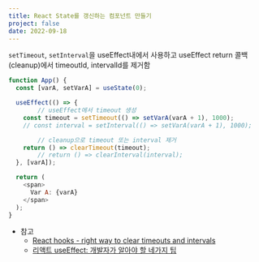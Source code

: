 ```yaml
---
title: React State를 갱신하는 컴포넌트 만들기
project: false
date: 2022-09-18
---
```


`setTimeout`, `setInterval`을 useEffect내에서 사용하고 useEffect return 콜백(cleanup)에서 timeoutId, intervalId를 제거함

```js
function App() {
  const [varA, setVarA] = useState(0);

  useEffect(() => {
		// useEffect에서 timeout 생성
    const timeout = setTimeout(() => setVarA(varA + 1), 1000);
    // const interval = setInterval(() => setVarA(varA + 1), 1000);

		// cleanup으로 timeout 또는 interval 제거
    return () => clearTimeout(timeout);
		// return () => clearInterval(interval);
  }, [varA]);

  return (
    <span>
      Var A: {varA}
    </span>
  );
}
```

- 참고
    - [React hooks - right way to clear timeouts and intervals](https://stackoverflow.com/a/53090848)
    - [리액트 useEffect: 개발자가 알아야 할 네가지 팁](https://ui.toast.com/weekly-pick/ko_20200916)

